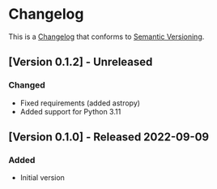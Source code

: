 # Changelog

This is a [Changelog](https://keepachangelog.com/en/1.0.0/) 
that conforms to [Semantic Versioning](https://semver.org/spec/v2.0.0.html).


## [Version 0.1.2] - Unreleased

### Changed
* Fixed requirements (added astropy)
* Added support for Python 3.11

## [Version 0.1.0] - Released 2022-09-09

### Added
* Initial version
